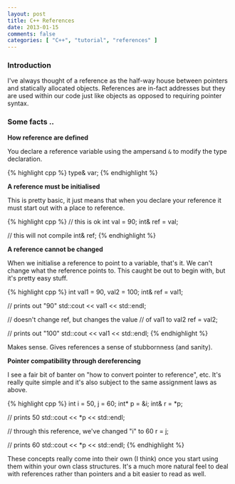 ```yaml
---
layout: post
title: C++ References
date: 2013-01-15
comments: false
categories: [ "C++", "tutorial", "references" ]
---
```


### Introduction

I've always thought of a reference as the half-way house between pointers and statically allocated objects. References are in-fact addresses but they are used within our code just like objects as opposed to requiring pointer syntax.

### Some facts ..

<strong>How reference are defined</strong>

You declare a reference variable using the ampersand `&` to modify the type declaration.

{% highlight cpp %}
type& var;
{% endhighlight %}

<strong>A reference must be initialised</strong>

This is pretty basic, it just means that when you declare your reference it must start out with a place to reference.

{% highlight cpp %}
// this is ok
int val = 90;
int& ref = val;

// this will not compile
int& ref;
{% endhighlight %}

<strong>A reference cannot be changed</strong>

When we initialise a reference to point to a variable, that's it. We can't change what the reference points to. This caught be out to begin with, but it's pretty easy stuff.

{% highlight cpp %}
int val1 = 90, val2 = 100;
int& ref = val1;

// prints out "90"
std::cout << val1 << std::endl;

// doesn't change ref, but changes the value
// of val1 to val2
ref = val2;

// prints out "100"
std::cout << val1 << std::endl;
{% endhighlight %}

Makes sense. Gives references a sense of stubbornness (and sanity).

<strong>Pointer compatibility through dereferencing</strong>

I see a fair bit of banter on "how to convert pointer to reference", etc. It's really quite simple and it's also subject to the same assignment laws as above.

{% highlight cpp %}
int i = 50, j = 60;
int* p = &i;
int& r = *p;

// prints 50 
std::cout << *p << std::endl;

// through this reference, we've changed "i" to 60
r = j;

// prints 60
std::cout << *p << std::endl;
{% endhighlight %}

These concepts really come into their own (I think) once you start using them within your own class structures. It's a much more natural feel to deal with references rather than pointers and a bit easier to read as well.
